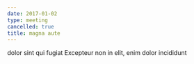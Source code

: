 ```yaml
---
date: 2017-01-02
type: meeting
cancelled: true
title: magna aute
---
```

dolor sint qui fugiat Excepteur non in elit, enim dolor incididunt